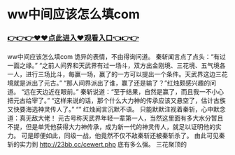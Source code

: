 # ww中间应该怎么填com

### <a href="https://github.com/kajuf/hait/issues/1">👉👉👉♥♥点此进入♥观看入口👈👉👉</a>

ww中间应该怎么填com
诡异的表情，不由得询问道。
    秦斩闻言点了点头：“有过一面之缘。”
    “之前人间界和天武界有过一场斗，双方出金刚境、三花境、五气境各一人，进行三场比斗，每赢一场，赢了的一方可以提出一个条件。天武界这边三花境就是派出了元古。”
    “那人间界派出了谁，赢了还是输了？”红烛颇感兴趣的问道。
    “远在天边近在眼前。”
    秦斩说道：“至于结果，自然是赢了，而且我一不小心把元古给宰了。”
    “这样来说的话，那个什么大力神的传承应该又悬空了，估计古族又快要海选神灵传人了。”
    “”
    红烛闻言沉默不语。
    只能默默注视着秦斩，心中默念道：真无敌大佬！
    元古号称天武界年轻一辈第一人，当然这里面有多大水分暂且不提，但是单凭他获得大力神传承，成为新一代的神灵传人，就足以证明他的实力。
    可是即便如此，同级一战，他竟然不仅不敌秦斩还被秦斩杀了。
    由此可见秦斩的实力到
    http://23bb.cc/cewert.php
    底有多么强。
    三花聚顶的
